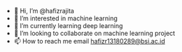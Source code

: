 - 👋 Hi, I’m @hafizrajita
- 👀 I’m interested in machine learning
- 🌱 I’m currently learning deep learning
- 💞️ I’m looking to collaborate on machine learning project
- 📫 How to reach me email hafizr13180289@bsi.ac.id

<!---
hafizrajita/hafizrajita is a ✨ special ✨ repository because its `README.md` (this file) appears on your GitHub profile.
You can click the Preview link to take a look at your changes.
--->
